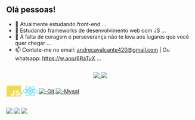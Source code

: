 ## Olá pessoas!

- 🔭 Atualmente estudando front-end ...
- 🌱 Estudando frameworks de desenvolvimento web com JS ...
- 💬 A falta de coragem e perseverança não te leva aos lugares que você quer chegar ...
- 📫 Contate-me no email: andrecavalcante420@gmail.com | Ou whatsapp: https://w.app/6RaTuX ...

##

<div align="center">
  <a href="https://github.com/Andreziin00">
  <img height="180em" src="https://github-readme-stats.vercel.app/api?username=Andreziin00&show_icons=true&theme=aura&include_all_commits=true&count_private=true"/>
  <img height="180em" src="https://github-readme-stats.vercel.app/api/top-langs/?username=Andreziin00&layout=compact&langs_count=7&theme=aura"/>
</div>

<div style="display: inline_block"><br>
  <img align="center" alt="Js" height="30" width="40" src="https://raw.githubusercontent.com/devicons/devicon/master/icons/javascript/javascript-plain.svg">
  <img align="center" alt="-React" height="30" width="40" src="https://raw.githubusercontent.com/devicons/devicon/master/icons/react/react-original.svg">
  <img align="center" alt="-Git" height="30" width="40" src="https://cdn.jsdelivr.net/gh/devicons/devicon/icons/git/git-original.svg" />
  <img align="center" alt="-Mysql" height="30" width="40" src="https://cdn.jsdelivr.net/gh/devicons/devicon/icons/mysql/mysql-original.svg" />
</div>

##
 
<div> 
  <a href="https://instagram.com/andreziin_00" target="_blank"><img src="https://img.shields.io/badge/-Instagram-%23E4405F?style=for-the-badge&logo=instagram&logoColor=white" target="_blank"></a>
  <a href="https://discord.gg/QNpsUea8" target="_blank"><img src="https://img.shields.io/badge/Discord-7289DA?style=for-the-badge&logo=discord&logoColor=white" target="_blank"></a> 
  <a href="https://www.linkedin.com/in/andré-fernandes-ba1621243/" target="_blank"><img src="https://img.shields.io/badge/-LinkedIn-%230077B5?style=for-the-badge&logo=linkedin&logoColor=white" target="_blank"></a>  
</div>

